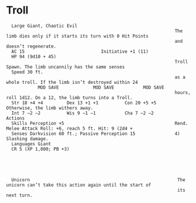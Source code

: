 # Troll

      Large Giant, Chaotic Evil
                                                                    The limb dies only if it starts its turn with 0 Hit Points
                                                                    and doesn’t regenerate.
      AC 15                             Initiative +1 (11)
      HP 94 (9d10 + 45)
                                                                    Troll Spawn. The limb uncannily has the same senses
      Speed 30 ft.
                                                                    as a whole troll. If the limb isn’t destroyed within 24
                MOD SAVE             MOD SAVE           MOD SAVE
                                                                    hours, roll 1d12. On a 12, the limb turns into a Troll.
      Str 18 +4 +4         Dex 13 +1 +1          Con 20 +5 +5       Otherwise, the limb withers away.
      Int 7 −2 −2          Wis 9 −1 −1           Cha 7 −2 −2        Actions
      Skills Perception +5                                          Rend. Melee Attack Roll: +6, reach 5 ft. Hit: 9 (2d4 +
      Senses Darkvision 60 ft.; Passive Perception 15               4) Slashing damage.
      Languages Giant
      CR 5 (XP 1,800; PB +3)





      Unicorn                                                        The unicorn can’t take this action again until the start of
                                                                     its next turn.
